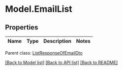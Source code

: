 # Model.EmailList
## Properties
Name | Type | Description | Notes
------------ | ------------- | ------------- | -------------

 Parent class: [ListResponseOfEmailDto](ListResponseOfEmailDto.md)

[[Back to Model list]](README.md#documentation-for-models) [[Back to API list]](README.md#documentation-for-api-endpoints) [[Back to README]](README.md)


